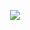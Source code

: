 <p align='center'><img src='https://visualstudiomagazine.com/articles/2018/12/07/~/media/ECG/visualstudiomagazine/Images/2018/12/netcore3.asxh' ><p/>
